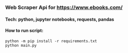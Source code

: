 ### Web Scraper Api for https://www.ebooks.com/

#### Tech: python, jupyter notebooks, requests, pandas

#### How to run script:

`python -m pip install -r requirements.txt`  
`python main.py`

